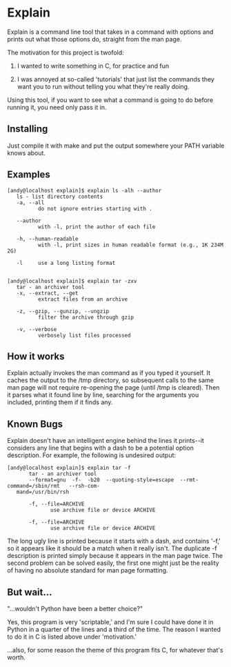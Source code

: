 Explain
=======

Explain is a command line tool that takes in a command with options and prints out what those options do, straight from the man page.

The motivation for this project is twofold:

1. I wanted to write something in C, for practice and fun

2. I was annoyed at so-called 'tutorials' that just list the commands they want you to run without telling you what they're really doing.

Using this tool, if you want to see what a command is going to do before running it, you need only pass it in.

Installing
----------
Just compile it with make and put the output somewhere your PATH variable knows about.

Examples
--------
    [andy@localhost explain]$ explain ls -alh --author
       ls - list directory contents
       -a, --all
              do not ignore entries starting with .

       --author
              with -l, print the author of each file

       -h, --human-readable
              with -l, print sizes in human readable format (e.g., 1K 234M 2G)

       -l     use a long listing format


    [andy@localhost explain]$ explain tar -zxv
       tar - an archiver tool
       -x, --extract, --get
              extract files from an archive

       -z, --gzip, --gunzip, --ungzip
              filter the archive through gzip

       -v, --verbose
              verbosely list files processed

How it works
------------
Explain actually invokes the man command as if you typed it yourself.  It caches the output to the /tmp directory, so subsequent calls to the same man page will not require re-opening the page (until /tmp is cleared).  Then it parses what it found line by line, searching for the arguments you included, printing them if it finds any.

Known Bugs
----------
Explain doesn't have an intelligent engine behind the lines it prints--it considers any line that begins with a dash to be a potential option description.  For example, the following is undesired output:

    [andy@localhost explain]$ explain tar -f
           tar - an archiver tool
           --format=gnu  -f-  -b20  --quoting-style=escape  --rmt-command=/sbin/rmt   --rsh-com‐
       mand=/usr/bin/rsh

           -f, --file=ARCHIVE
                  use archive file or device ARCHIVE

           -f, --file=ARCHIVE
                  use archive file or device ARCHIVE

The long ugly line is printed because it starts with a dash, and contains '-f,' so it appears like it should be a match when it really isn't.  The duplicate -f description is printed simply because it appears in the man page twice. The second problem can be solved easily, the first one might just be the reality of having no absolute standard for man page formatting.

But wait...
-----------
"...wouldn't Python have been a better choice?"

Yes, this program is very 'scriptable,' and I'm sure I could have done it in Python in a quarter of the lines and a third of the time.  The reason I wanted to do it in C is listed above under 'motivation.'

...also, for some reason the theme of this program fits C, for whatever that's worth.
